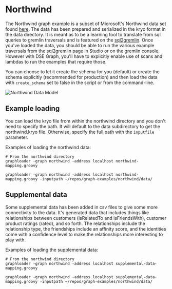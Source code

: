 # Northwind

The Northwind graph example is a subset of Microsoft's Northwind data set found [here](https://northwinddatabase.codeplex.com).
The data has been prepared and serialized in the kryo format in the data directory.  It is meant as to be a learning tool to 
translate from sql queries to gremlin traversals and is featured on the [sql2gremlin](http://sql2gremlin.com).  Once you've loaded the
data, you should be able to run the various example traversals from the sql2gremlin page in Studio or on the gremlin console.
However with DSE Graph, you'll have to explicitly enable use of scans and lambdas to run the examples that require those.

You can choose to let it create the schema for you (default) or create the schema explicitly (recommended for production) and
then load the data with `create_schema` set to false in the script or from the command-line.

![Northwind Data Model](graph-examples/northwind/datamodel-screenshot.png)

## Example loading

You can load the kryo file from within the northwind directory and you don't need to specify the path.  It will
default to the data subdirectory to get the northwind.kryo file.  Otherwise, specify the full path with the
`inputfile` parameter.

Examples of loading the northwind data:

```
# From the northwind directory
graphloader -graph northwind -address localhost northwind-mapping.groovy
```

```
graphloader -graph northwind -address localhost northwind-mapping.groovy -inputpath ~/repos/graph-examples/northwind/data/
```

## Supplemental data

Some supplemental data has been added in csv files to give some more connectivity to the data.  It's generated data
that includes things like relationships between customers (isRelatedTo and isFriendsWith), customer product ratings (rated),
and so forth.  The relationships include the relationship type, the friendships include an affinity score, and the identities
come with a confidence level to make the relationships more interesting to play with.

Examples of loading the supplemental data:

```
# From the northwind directory
graphloader -graph northwind -address localhost supplemental-data-mapping.groovy
```

```
graphloader -graph northwind -address localhost supplemental-data-mapping.groovy -inputpath ~/repos/graph-examples/northwind/data/
```